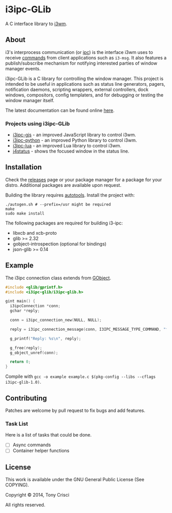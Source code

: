 # i3ipc-GLib

A C interface library to [i3wm](http://i3wm.org).

## About

i3's interprocess communication (or [ipc](http://i3wm.org/docs/ipc.html)) is the interface i3wm uses to receive [commands](http://i3wm.org/docs/userguide.html#_list_of_commands) from client applications such as `i3-msg`. It also features a publish/subscribe mechanism for notifying interested parties of window manager events.

i3ipc-GLib is a C library for controlling the window manager. This project is intended to be useful in applications such as status line generators, pagers, notification daemons, scripting wrappers, external controllers, dock windows, compositors, config templaters, and for debugging or testing the window manager itself.

The latest documentation can be found online [here](http://dubstepdish.com/i3ipc-glib).

### Projects using i3ipc-GLib

* [i3ipc-gjs](https://github.com/acrisci/i3ipc-gjs) - an improved JavaScript library to control i3wm.
* [i3ipc-python](https://github.com/acrisci/i3ipc-python) - an improved Python library to control i3wm.
* [i3ipc-lua](https://github.com/acrisci/i3ipc-lua) - an improved Lua library to control i3wm.
* [j4status](https://github.com/sardemff7/j4status) - shows the focused window in the status line.

## Installation

Check the [releases](https://github.com/acrisci/i3ipc-glib/releases) page or your package manager for a package for your distro. Additional packages are available upon request.

Building the library requires [autotools](https://en.wikipedia.org/wiki/GNU_build_system). Install the project with:

```shell
./autogen.sh # --prefix=/usr might be required
make
sudo make install
```

The following packages are required for building i3-ipc:

* libxcb and xcb-proto
* glib >= 2.32
* gobject-introspection (optional for bindings)
* json-glib >= 0.14

## Example

The i3ipc connection class extends from [GObject](https://developer.gnome.org/gobject/stable/).

```C
#include <glib/gprintf.h>
#include <i3ipc-glib/i3ipc-glib.h>

gint main() {
  i3ipcConnection *conn;
  gchar *reply;

  conn = i3ipc_connection_new(NULL, NULL);

  reply = i3ipc_connection_message(conn, I3IPC_MESSAGE_TYPE_COMMAND, "focus left", NULL);

  g_printf("Reply: %s\n", reply);

  g_free(reply);
  g_object_unref(conn);

  return 0;
}
```

Compile with `gcc -o example example.c $(pkg-config --libs --cflags i3ipc-glib-1.0)`.

## Contributing

Patches are welcome by pull request to fix bugs and add features.

### Task List

Here is a list of tasks that could be done.

- [ ] Async commands
- [ ] Container helper functions

## License

This work is available under the GNU General Public License (See COPYING).

Copyright © 2014, Tony Crisci

All rights reserved.
